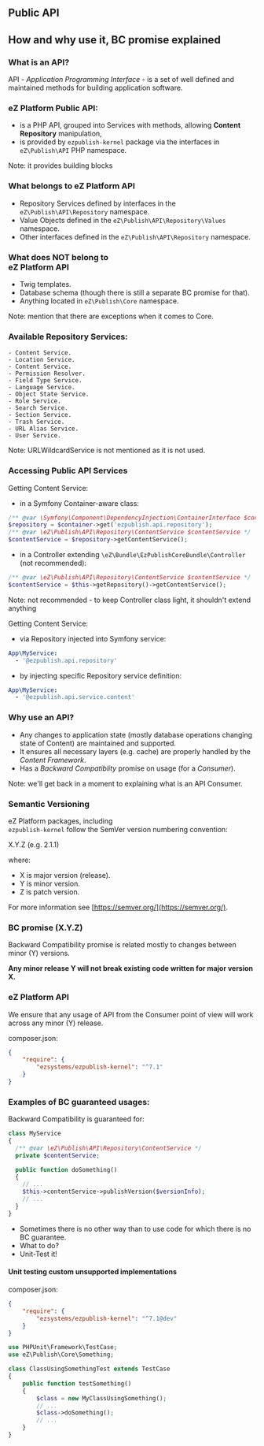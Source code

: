 ## Public API
## How and why use it, BC promise explained


### What is an API?

API - _Application Programming Interface_ - is a set of well defined and maintained methods for building application software.

### eZ Platform Public API:
- is a PHP API, grouped into Services with methods, allowing **Content Repository** manipulation,
- is provided by `ezpublish-kernel` package via the interfaces in `eZ\Publish\API` PHP namespace.

Note: it provides building blocks


### What belongs to eZ Platform API

- Repository Services defined by interfaces in the `eZ\Publish\API\Repository` namespace.
- Value Objects defined in the `eZ\Publish\API\Repository\Values` namespace.
- Other interfaces defined in the `eZ\Publish\API\Repository` namespace.


### What does NOT belong to<br> eZ Platform API

- Twig templates.
- Database schema (though there is still a separate BC promise for that).
- Anything located in `eZ\Publish\Core` namespace.

Note: mention that there are exceptions when it comes to Core.


### Available Repository Services:

```
- Content Service.
- Location Service.
- Content Service.
- Permission Resolver.
- Field Type Service.
- Language Service.
- Object State Service.
- Role Service.
- Search Service.
- Section Service.
- Trash Service.
- URL Alias Service.
- User Service.
```

Note: URLWildcardService is not mentioned as it is not used.


### Accessing Public API Services

Getting Content Service:
- in a Symfony Container-aware class:
```php
/** @var \Symfony\Component\DependencyInjection\ContainerInterface $container */
$repository = $container->get('ezpublish.api.repository');
/** @var \eZ\Publish\API\Repository\ContentService $contentService */
$contentService = $repository->getContentService();
```
- in a Controller extending `\eZ\Bundle\EzPublishCoreBundle\Controller` (not recommended):
```php
/** @var \eZ\Publish\API\Repository\ContentService $contentService */
$contentService = $this->getRepository()->getContentService();
```
Note: not recommended - to keep Controller class light, it shouldn't extend anything


Getting Content Service:
- via Repository injected into Symfony service:
```yaml
App\MyService:
  - '@ezpublish.api.repository'
```
- by injecting specific Repository service definition:
```yaml
App\MyService:
  - '@ezpublish.api.service.content'
```


### Why use an API?

- Any changes to application state (mostly database operations changing state of Content) are maintained and supported.
- It ensures all necessary layers (e.g. cache) are properly handled by the _Content Framework_.
- Has a _Backward Compatiblity_ promise on usage (for a _Consumer_).

Note: we'll get back in a moment to explaining what is an API Consumer.


### Semantic Versioning

eZ Platform packages, including<br /> `ezpublish-kernel`
follow the SemVer version numbering convention:

X.Y.Z (e.g. 2.1.1)

where:
- X is major version (release).
- Y is minor version.
- Z is patch version.

For more information see [https://semver.org/](https://semver.org/).


### BC promise (X.Y.Z)

Backward Compatibility promise is related mostly to changes between minor (Y) versions.

**Any minor release Y will not break existing code written for major version X.**


### eZ Platform API

We ensure that any usage of API from the Consumer point of view will work across any minor (Y) release.

composer.json:
```json
{
    "require": {
        "ezsystems/ezpublish-kernel": "^7.1"
    }
}
```


### Examples of BC guaranteed usages:

Backward Compatibility is guaranteed for:
```php
class MyService
{
  /** @var \eZ\Publish\API\Repository\ContentService */
  private $contentService;

  public function doSomething()
  {
    // ...
    $this->contentService->publishVersion($versionInfo);
    // ...
  }
}
```


- Sometimes there is no other way than to use code for which there is no BC guarantee.
- What to do?<!-- .element: class="fragment" -->
- Unit-Test it!<!-- .element: class="fragment" -->


#### Unit testing custom unsupported implementations

composer.json:
```json
{
    "require": {
        "ezsystems/ezpublish-kernel": "^7.1@dev"
    }
}
```

```php
use PHPUnit\Framework\TestCase;
use eZ\Publish\Core\Something;

class ClassUsingSomethingTest extends TestCase
{
    public function testSomething()
    {
        $class = new MyClassUsingSomething();
        // ...
        $class->doSomething();
        // ...
    }
}
```

